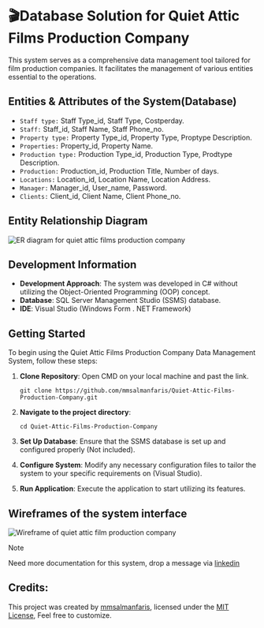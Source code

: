 # 🎬Database Solution for Quiet Attic Films Production Company

This system serves as a comprehensive data management tool tailored for film production companies. It facilitates the management of various entities essential to the operations.


## Entities & Attributes of the System(Database)
 - ``Staff type:`` Staff Type_id, Staff Type, Costperday.
 - ``Staff:`` Staff_id, Staff Name, Staff Phone_no.
 - ``Property type:`` Property Type_id, Property Type, Proptype Description.
 - ``Properties:`` Property_id, Property Name.
 - ``Production type:`` Production Type_id, Production Type, Prodtype Description.
 - ``Production:`` Production_id, Production Title, Number of days.
 - ``Locations:`` Location_id, Location Name, Location Address.
 - ``Manager:`` Manager_id, User_name, Password.
 - ``Clients:`` Client_id, Client Name, Client Phone_no.

   
## Entity Relationship Diagram

![ER diagram for quiet attic films production company](https://github.com/mmsalmanfaris/Quiet-Attic-Films-Production-Company/assets/110341513/72f51998-3538-4884-8709-6bfa44cfae6b)


## Development Information

- **Development Approach**: The system was developed in C# without utilizing the Object-Oriented Programming (OOP) concept.
- **Database**: SQL Server Management Studio (SSMS) database.
- **IDE**: Visual Studio (Windows Form . NET Framework)


## Getting Started

To begin using the Quiet Attic Films Production Company Data Management System, follow these steps:

1. **Clone Repository**: Open CMD on your local machine and past the link.
   
   ```
   git clone https://github.com/mmsalmanfaris/Quiet-Attic-Films-Production-Company.git
   ```
2. **Navigate to the project directory**:
   
   ```
   cd Quiet-Attic-Films-Production-Company
   ```
4. **Set Up Database**: Ensure that the SSMS database is set up and configured properly (Not included).
5. **Configure System**: Modify any necessary configuration files to tailor the system to your specific requirements on (Visual Studio).
6. **Run Application**: Execute the application to start utilizing its features.


## Wireframes of the system interface 

![Wireframe of quiet attic film production company](https://github.com/mmsalmanfaris/Quiet-Attic-Films-Production-Company/assets/110341513/65e81bff-fbad-4601-91e5-f9e0a4ba74f2)


> [!NOTE]
> Need more documentation for this system, drop a message via [linkedin](https://www.linkedin.com/in/mmsalmanfaris/)

## Credits: 
This project was created by [mmsalmanfaris](https://www.linkedin.com/in/mmsalmanfaris/), licensed under the [MIT License](LICENSE), Feel free to customize.
